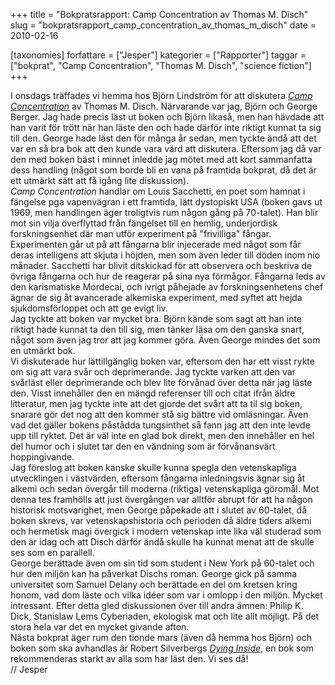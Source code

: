 +++
title = "Bokpratsrapport: Camp Concentration av Thomas M. Disch"
slug = "bokpratsrapport_camp_concentration_av_thomas_m_disch"
date = 2010-02-16

[taxonomies]
forfattare = ["Jesper"]
kategorier = ["Rapporter"]
taggar = ["bokprat", "Camp Concentration", "Thomas M. Disch", "science fiction"]
+++

<div>I onsdags träffades vi hemma hos Björn Lindström för att diskutera <a href="http://en.wikipedia.org/wiki/Camp_Concentration"><em>Camp Concentration</em></a> av Thomas M. Disch. Närvarande var jag, Björn och George Berger. Jag hade precis läst ut boken och Björn likaså, men han hävdade att han varit för trött när han läste den och hade därför inte riktigt kunnat ta sig till den. George hade läst den för många år sedan, men tyckte ändå att det var en så bra bok att den kunde vara värd att diskutera. Eftersom jag då var den med boken bäst i minnet inledde jag mötet med att kort sammanfatta dess handling (något som borde bli en vana på framtida bokprat, då det är ett utmärkt sätt att få igång lite diskussion).</div>
<div><em>Camp Concentration</em> handlar om Louis Sacchetti, en poet som hamnat i fängelse pga vapenvägran i ett framtida, lätt dystopiskt USA (boken gavs ut 1969, men handlingen äger troligtvis rum någon gång på 70-talet). Han blir mot sin vilja överflyttad från fängelset till en hemlig, underjordisk forskningsenhet där man utför experiment på "frivilliga" fångar. Experimenten går ut på att fångarna blir injecerade med något som får deras intelligens att skjuta i höjden, men som även leder till döden inom nio månader. Sacchetti har blivit ditskickad för att observera och beskriva de övriga fångarna och hur de reagerar på sina nya förmågor. Fångarna leds av den karismatiske Mordecai, och ivrigt påhejade av forskningsenhetens chef ägnar de sig åt avancerade alkemiska experiment, med syftet att hejda sjukdomsförloppet och att ge evigt liv.</div>
<div>Jag tyckte att boken var mycket bra. Björn kände som sagt att han inte riktigt hade kunnat ta den till sig, men tänker läsa om den ganska snart, något som även jag tror att jag kommer göra. Även George mindes det som en utmärkt bok.</div>
<div>Vi diskuterade hur lättillgänglig boken var, eftersom den har ett visst rykte om sig att vara svår och deprimerande. Jag tyckte varken att den var svårläst eller deprimerande och blev lite förvånad över detta när jag läste den. Visst innehåller den en mängd referenser till och citat ifrån äldre litteratur, men jag tyckte inte att det gjorde det svårt att ta til sig boken, snarare gör det nog att den kommer stå sig bättre vid omläsningar. Även vad det gäller bokens påstådda tungsinthet så fann jag att den inte levde upp till ryktet. Det är väl inte en glad bok direkt, men den innehåller en hel del humor och i slutet tar den en vändning som är förvånansvärt hoppingivande.</div>
<div>Jag föreslog att boken kanske skulle kunna spegla den vetenskapliga utvecklingen i västvärden, eftersom fångarna inledningsvis ägnar sig åt alkemi och sedan övergår till moderna (riktiga) vetenskapliga göromål. Mot denna tes framhölls att just övergången var alltför abrupt för att ha någon historisk motsvarighet, men George påpekade att i slutet av 60-talet, då boken skrevs, var vetenskapshistoria och perioden då äldre tiders alkemi och hermetisk magi övergick i modern vetenskap inte lika väl studerad som den är idag och att Disch därför ändå skulle ha kunnat menat att de skulle ses som en parallell.</div>
<div>George berättade även om sin tid som student i New York på 60-talet och hur den miljön kan ha påverkat Dischs roman. George gick på samma universitet som Samuel Delany och berättade en del om kretsen kring honom, vad dom läste och vilka idéer som var i omlopp i den miljön. Mycket intressant. Efter detta gled diskussionen över till andra ämnen: Philip K. Dick, Stanislaw Lems Cyberiaden, ekologisk mat och lite allt möjligt. På det stora hela var det en mycket givande afton.</div>
<div>Nästa bokprat äger rum den tionde mars (även då hemma hos Björn) och boken som ska avhandlas är Robert Silverbergs <a href="http://tinyurl.com/yardqyg"><em>Dying Inside</em></a>, en bok som rekommenderas starkt av alla som har läst den. Vi ses då!</div>
<div>// Jesper</div>
